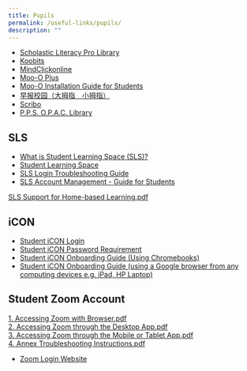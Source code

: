```yaml
---
title: Pupils
permalink: /useful-links/pupils/
description: ""
---
```

*   [Scholastic Literacy Pro Library](https://slz02.scholasticlearningzone.com/resources/dp-int/dist/#/login3/SGPDT3K)
*   [Koobits](https://member.koobits.com/)
*   [MindClickonline](http://www.mindclickonline.com/)
*   [Moo-O Plus](https://plus.moo-o.com/)
*   [Moo-O Installation Guide for Students](/files/Installation%20guide%20for%20Student%202020%20(Moo-O%20Plus).pdf)
*   [早报校园（大拇指　小拇指）](https://zbschools.sg/)
*   [Scribo](https://www.literatu.com/#/)
*   [P.P.S. O.P.A.C. Library](https://schoolibrary.moe.edu.sg/punggolpri/cgi-bin/spydus.exe/MSGTRN/WPAC/HOME)  


    

SLS
---

*   [What is Student Learning Space (SLS)?](https://www.youtube.com/watch?v=eKIHRVWxYPI)
*   [Student Learning Space](https://learning.moe.edu.sg/)
*   [SLS Login Troubleshooting Guide](https://static.learning.moe.edu.sg/UserGuide/login-troubleshooting.html)
*   [SLS Account Management - Guide for Students](http://shorturl.at/kuPV4)

[SLS Support for Home-based Learning.pdf](/files/SLS%20Support%20for%20Home-based%20Learning.pdf)

iCON
----

*   [Student iCON Login](https://workspace.google.com/dashboard)
*   [Student iCON Password Requirement](https://drive.google.com/file/d/1GjW93FmNQh-KE_ZFXEla6WhfwilkJlPV/view?usp=sharing)
*   [Student iCON Onboarding Guide (Using Chromebooks)](https://drive.google.com/file/d/1xfODmtFNFVDerq98M8DEz0lOUSBk2-o0/view)
*   [Student iCON Onboarding Guide (using a Google browser from any computing devices e.g. iPad, HP Laptop)](https://drive.google.com/file/d/1kACPz5QDLl_LtL3YdZDgOwqEP7Tsju2g/view)

Student Zoom Account
--------------------

[1\. Accessing Zoom with Browser.pdf](/files/1%20Accessing%20Zoom%20with%20Browser.pdf)   
[2\. Accessing Zoom through the Desktop App.pdf](/files/2%20Accessing%20Zoom%20through%20the%20Desktop%20App.pdf)    
[3\. Accessing Zoom through the Mobile or Tablet App.pdf](/files/3%20Accessing%20Zoom%20through%20the%20Mobile%20or%20Tablet%20App.pdf)    
[4\. Annex Troubleshooting Instructions.pdf](/files/4%20Annex%20Troubleshooting%20Instructions.pdf)

*   [Zoom Login Website](https://students-edu-sg.zoom.us/)